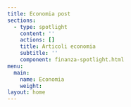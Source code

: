 ```yaml
---
title: Economia post
sections:     
  - type: spotlight
    content: ''
    actions: []
    title: Articoli economia
    subtitle: ''
    component: finanza-spotlight.html
menu:
  main:
    name: Economia
    weight: 
layout: home
---
```


